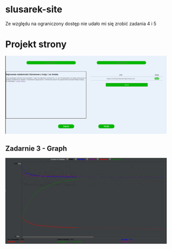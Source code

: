 # slusarek-site
<p>Ze względu na ograniczony dostęp nie udało mi się zrobić zadania 4 i 5<p>
<h1>Projekt strony</h1>
<img src="/STRONA.png" alt="Projekt strony"/>
<h2>Zadarnie 3 - Graph</h2>
<img src="/JM-GRAPH2.png" alt="Projekt strony"/>
